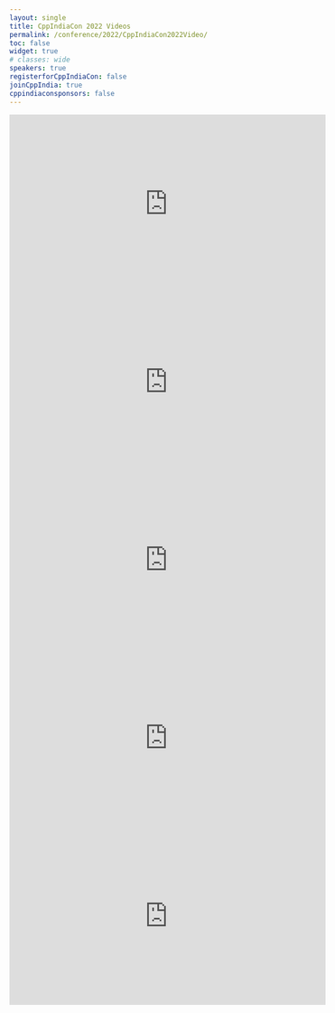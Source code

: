 ```yaml
---
layout: single
title: CppIndiaCon 2022 Videos
permalink: /conference/2022/CppIndiaCon2022Video/
toc: false
widget: true
# classes: wide
speakers: true
registerforCppIndiaCon: false
joinCppIndia: true
cppindiaconsponsors: false
---
```


<iframe width="560" height="315" src="https://www.youtube-nocookie.com/embed/Yz572HZOF5g" title="YouTube video player" frameborder="0" allow="accelerometer; autoplay; clipboard-write; encrypted-media; gyroscope; picture-in-picture" allowfullscreen></iframe>
<br>

<iframe width="560" height="315" src="https://www.youtube-nocookie.com/embed/gZ6htjPMJCk" title="YouTube video player" frameborder="0" allow="accelerometer; autoplay; clipboard-write; encrypted-media; gyroscope; picture-in-picture" allowfullscreen></iframe>
<br>

<iframe width="560" height="315" src="https://www.youtube-nocookie.com/embed/1YH0Jxg60Ow" title="YouTube video player" frameborder="0" allow="accelerometer; autoplay; clipboard-write; encrypted-media; gyroscope; picture-in-picture" allowfullscreen></iframe></iframe>
<br>

<iframe width="560" height="315" src="https://www.youtube-nocookie.com/embed/HAy6W0UdPqw" title="YouTube video player" frameborder="0" allow="accelerometer; autoplay; clipboard-write; encrypted-media; gyroscope; picture-in-picture" allowfullscreen></iframe>
<br>

<iframe width="560" height="315" src="https://www.youtube-nocookie.com/embed/jJ63MexJY1s" title="YouTube video player" frameborder="0" allow="accelerometer; autoplay; clipboard-write; encrypted-media; gyroscope; picture-in-picture" allowfullscreen></iframe>
<br>
<pre>
















</pre>